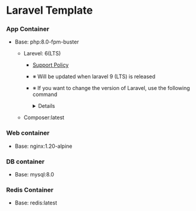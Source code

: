 # Laravel Template

### App Container
- Base: php:8.0-fpm-buster
  - Larevel: 6(LTS)
    - [Support Policy](https://laravel.com/docs/8.x/releases#:~:text=in%20the%20future.-,Support%20Policy,-For%20LTS%20releases)
    - ※ Will be updated when laravel 9 (LTS) is released
    - ※ If you want to change the version of Laravel, use the following command
        <details>
        <summary>Details</summary>

        ```diff
        - composer create-project "laravel/laravel=6.*" ./
        + composer create-project "laravel/laravel=8.*" ./
        ```

        </details>
        

  - Composer:latest
### Web container
- Base: nginx:1.20-alpine

### DB container
- Base: mysql:8.0

### Redis Container
- Base: redis:latest